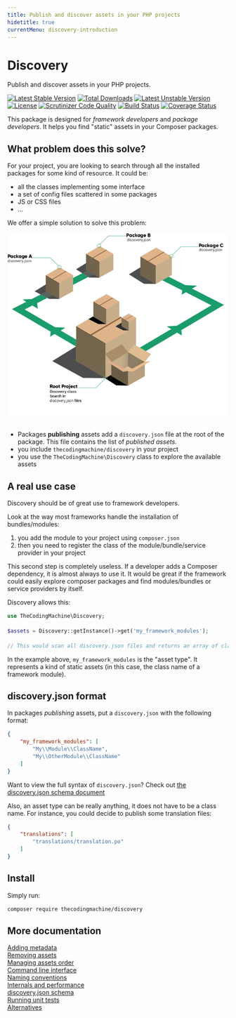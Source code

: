 ```yaml
---
title: Publish and discover assets in your PHP projects
hidetitle: true
currentMenu: discovery-introduction
---
```

Discovery
=========

Publish and discover assets in your PHP projects.

[![Latest Stable Version](https://poser.pugx.org/thecodingmachine/discovery/v/stable)](https://packagist.org/packages/thecodingmachine/discovery)
[![Total Downloads](https://poser.pugx.org/thecodingmachine/discovery/downloads)](https://packagist.org/packages/thecodingmachine/discovery)
[![Latest Unstable Version](https://poser.pugx.org/thecodingmachine/discovery/v/unstable)](https://packagist.org/packages/thecodingmachine/discovery)
[![License](https://poser.pugx.org/thecodingmachine/discovery/license)](https://packagist.org/packages/thecodingmachine/discovery)
[![Scrutinizer Code Quality](https://scrutinizer-ci.com/g/thecodingmachine/discovery/badges/quality-score.png?b=1.1)](https://scrutinizer-ci.com/g/thecodingmachine/discovery/?branch=1.1)
[![Build Status](https://travis-ci.org/thecodingmachine/discovery.svg?branch=1.1)](https://travis-ci.org/thecodingmachine/discovery)
[![Coverage Status](https://coveralls.io/repos/thecodingmachine/discovery/badge.svg?branch=1.1&service=github)](https://coveralls.io/github/thecodingmachine/discovery?branch=1.1)

This package is designed for *framework developers* and *package developers*. It helps you find "static" assets in your Composer packages.

What problem does this solve?
-----------------------------

For your project, you are looking to search through all the installed packages for some kind of resource. It could be:

- all the classes implementing some interface
- a set of config files scattered in some packages
- JS or CSS files
- ...

We offer a simple solution to solve this problem:

<div class="text-center">
<img class="img-responsive" src="doc/img/schema.png" alt="" />
</div>

<br/>

- Packages **publishing** assets add a `discovery.json` file at the root of the package. This file contains the list of *published assets*.
- you include `thecodingmachine/discovery` in your project
- you use the `TheCodingMachine\Discovery` class to explore the available assets

A real use case
---------------

Discovery should be of great use to framework developers.

Look at the way most frameworks handle the installation of bundles/modules:
 
 1. you add the module to your project using `composer.json`
 2. then you need to register the class of the module/bundle/service provider in your project

This second step is completely useless. If a developer adds a Composer dependency, it is almost always to use it. It would be great if the framework could easily explore composer packages and find modules/bundles or service providers by itself.

Discovery allows this:

```php
use TheCodingMachine\Discovery;

$assets = Discovery::getInstance()->get('my_framework_modules');

// This would scan all discovery.json files and returns an array of class names.
```

In the example above, `my_framework_modules` is the "asset type". It represents a kind of static assets (in this case, the class name of a framework module).

discovery.json format
-----------------------

In packages *publishing* assets, put a `discovery.json` with the following format:

```json
{
    "my_framework_modules": [
        "My\\Module\\ClassName",
        "My\\OtherModule\\ClassName"
    ]
}
```

Want to view the full syntax of `discovery.json`? Check out [the discovery.json schema document](doc/discovery_schema.md)

Also, an asset type can be really anything, it does not have to be a class name. For instance, you could decide to publish some translation files:

```json
{
    "translations": [
        "translations/translation.po"
    ]
}
```

Install
-------

Simply run:

```sh
composer require thecodingmachine/discovery
```

More documentation
------------------

<div class="row">
    <div class="col-xs-12 col-sm-6">
        <a href="doc/metadata.html" class="btn btn-primary btn-large btn-block">Adding metadata</a>
    </div>
    <div class="col-xs-12 col-sm-6">
        <a href="doc/remove.html" class="btn btn-primary btn-large btn-block">Removing assets</a>
    </div>
</div>
<div class="row">
    <div class="col-xs-12 col-sm-6">
        <a href="doc/order.html" class="btn btn-primary btn-large btn-block">Managing assets order</a>
    </div>
    <div class="col-xs-12 col-sm-6">
        <a href="doc/cli.html" class="btn btn-primary btn-large btn-block">Command line interface</a>
    </div>
</div>
<div class="row">
    <div class="col-xs-12 col-sm-6">
        <a href="doc/conventions.html" class="btn btn-primary btn-large btn-block">Naming conventions</a>
    </div>
    <div class="col-xs-12 col-sm-6">
        <a href="doc/internals.html" class="btn btn-primary btn-large btn-block">Internals and performance</a>
    </div>
</div>
<div class="row">
    <div class="col-xs-12 col-sm-6">
        <a href="doc/discovery_schema.html" class="btn btn-primary btn-large btn-block">discovery.json schema</a>
    </div>
</div>
<div class="row">
    <div class="col-xs-12 col-sm-6">
        <a href="doc/unit_tests.html" class="btn btn-info btn-large btn-block">Running unit tests</a>
    </div>
    <div class="col-xs-12 col-sm-6">
        <a href="doc/alternatives.html" class="btn btn-info btn-large btn-block">Alternatives</a>
    </div>
</div>
